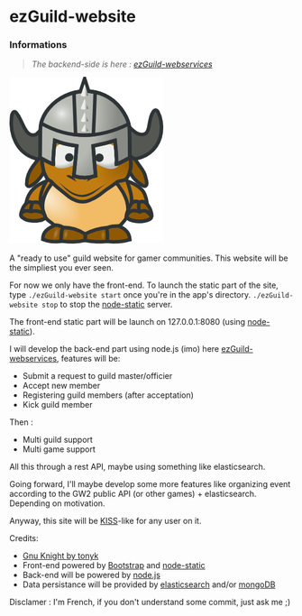 ezGuild-website
===========

### Informations
> _The backend-side is here : [ezGuild-webservices](https://github.com/laryakan/ezGuild-webservices)_

![gnu-knight](https://raw.githubusercontent.com/laryakan/ezGuild-website/master/public/img/banner273x296.png)

A "ready to use" guild website for gamer communities. This website will be the simpliest you ever seen.

For now we only have the front-end. To launch the static part of the site, type `./ezGuild-website start` once you're in the app's directory. `./ezGuild-website stop` to stop the [node-static](https://github.com/cloudhead/node-static) server.
  
The front-end static part will be launch on 127.0.0.1:8080 (using [node-static](https://github.com/cloudhead/node-static)).

I will develop the back-end part using node.js (imo) here [ezGuild-webservices](https://github.com/laryakan/ezGuild-webservices), features will be:
- Submit a request to guild master/officier
- Accept new member
- Registering guild members (after acceptation)
- Kick guild member

Then :
- Multi guild support
- Multi game support

All this through a rest API, maybe using something like elasticsearch.

Going forward, I'll maybe develop some more features like organizing event according to the GW2 public API (or other games) + elasticsearch. Depending on motivation.

Anyway, this site will be [KISS](http://en.wikipedia.org/wiki/KISS_principle)-like for any user on it.

Credits: 
 - [Gnu Knight by tonyk](https://openclipart.org/detail/14546/gnu-knight-by-tonyk)
 - Front-end powered by [Bootstrap](http://getbootstrap.com/) and [node-static](https://github.com/cloudhead/node-static)
 - Back-end will be powered by [node.js](http://nodejs.org/)
 - Data persistance will be provided by [elasticsearch](http://www.elasticsearch.org/) and/or [mongoDB](http://www.mongodb.org/)

Disclamer : I'm French, if you don't understand some commit, just ask me ;) 
